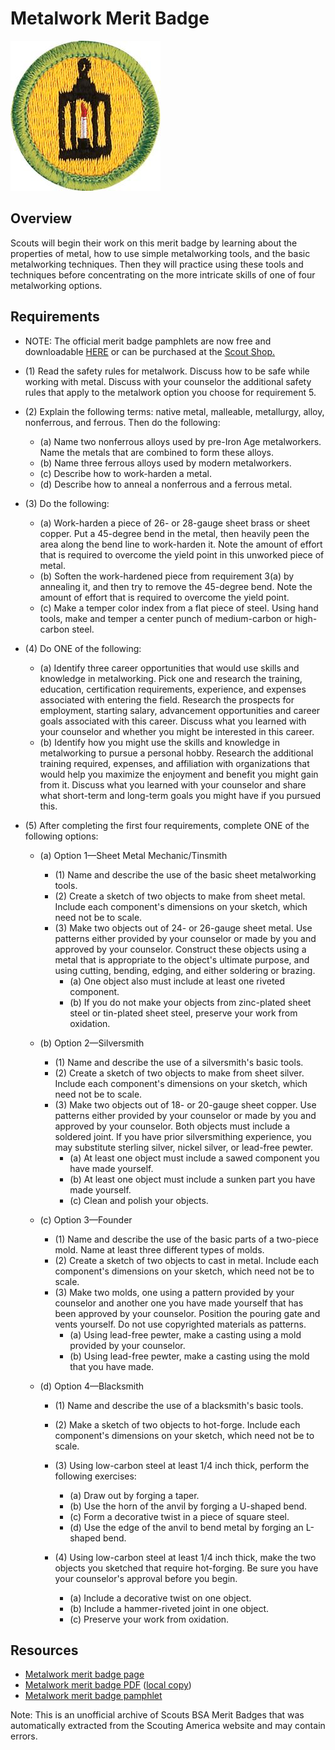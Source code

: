 

# Metalwork Merit Badge

![Metalwork Merit Badge](images/metalwork-merit-badge.jpg)

## Overview



Scouts will begin their work on this merit badge by learning about the properties of metal, how to use simple metalworking tools, and the basic metalworking techniques. Then they will practice using these tools and techniques before concentrating on the more intricate skills of one of four metalworking options.

## Requirements

* NOTE:  The official merit badge pamphlets are now free and downloadable  [HERE](https://filestore.scouting.org/filestore/Merit_Badge_ReqandRes/Pamphlets/Metalwork.pdf) or can be purchased at the [Scout Shop.](https://www.scoutshop.org/)
* (1) Read the safety rules for metalwork.  Discuss how to be safe while working with metal. Discuss with your counselor the additional safety rules that apply to the metalwork option you choose for requirement 5.
* (2) Explain the following terms: native metal, malleable, metallurgy, alloy, nonferrous, and ferrous. Then do the following:
    * (a) Name two nonferrous alloys used by pre-Iron Age metalworkers. Name the metals that are combined to form these alloys.
    * (b) Name three ferrous alloys used by modern metalworkers.
    * (c) Describe how to work-harden a metal.
    * (d) Describe how to anneal a nonferrous and a ferrous metal.


* (3) Do the following:
    * (a) Work-harden a piece of 26- or 28-gauge sheet brass or sheet copper. Put a 45-degree bend in the metal, then heavily peen the area along the bend line to work-harden it. Note the amount of effort that is required to overcome the yield point in this unworked piece of metal.
    * (b) Soften the work-hardened piece from requirement 3(a) by annealing it, and then try to remove the 45-degree bend. Note the amount of effort that is required to overcome the yield point.
    * (c) Make a temper color index from a flat piece of steel. Using hand tools, make and temper a center punch of medium-carbon or high-carbon steel.


* (4) Do ONE of the following:
    * (a) Identify three career opportunities that would use skills and knowledge in metalworking. Pick one and research the training, education, certification requirements, experience, and expenses associated with entering the field. Research the prospects for employment, starting salary, advancement opportunities and career goals associated with this career. Discuss what you learned with your counselor and whether you might be interested in this career.
    * (b) Identify how you might use the skills and knowledge in metalworking to pursue a personal hobby. Research the additional training required, expenses, and affiliation with organizations that would help you maximize the enjoyment and benefit you might gain from it. Discuss what you learned with your counselor and share what short-term and long-term goals you might have if you pursued this.


* (5) After completing the first four requirements, complete ONE of the following options:
    * (a) Option 1—Sheet Metal Mechanic/Tinsmith
        * (1) Name and describe the use of the basic sheet metalworking tools.
        * (2) Create a sketch of two objects to make from sheet metal. Include each component's dimensions on your sketch, which need not be to scale.
        * (3) Make two objects out of 24- or 26-gauge sheet metal. Use patterns either provided by your counselor or made by you and approved by your counselor. Construct these objects using a metal that is appropriate to the object's ultimate purpose, and using cutting, bending, edging, and either soldering or brazing.
            * (a) One object also must include at least one riveted component.
            * (b) If you do not make your objects from zinc-plated sheet steel or tin-plated sheet steel, preserve your work from oxidation.




    * (b) Option 2—Silversmith
        * (1) Name and describe the use of a silversmith's basic tools.
        * (2) Create a sketch of two objects to make from sheet silver. Include each component's dimensions on your sketch, which need not be to scale.
        * (3) Make two objects out of 18- or 20-gauge sheet copper. Use patterns either provided by your counselor or made by you and approved by your counselor. Both objects must include a soldered joint. If you have prior silversmithing experience, you may substitute sterling silver, nickel silver, or lead-free pewter.
            * (a) At least one object must include a sawed component you have made yourself.
            * (b) At least one object must include a sunken part you have made yourself.
            * (c) Clean and polish your objects.




    * (c) Option 3—Founder
        * (1) Name and describe the use of the basic parts of a two-piece mold. Name at least three different types of molds.
        * (2) Create a sketch of two objects to cast in metal. Include each component's dimensions on your sketch, which need not be to scale.
        * (3) Make two molds, one using a pattern provided by your counselor and another one you have made yourself that has been approved by your counselor. Position the pouring gate and vents yourself. Do not use copyrighted materials as patterns.
            * (a) Using lead-free pewter, make a casting using a mold provided by your counselor.
            * (b) Using lead-free pewter, make a casting using the mold that you have made.




    * (d) Option 4—Blacksmith
        * (1) Name and describe the use of a blacksmith's basic tools.
        * (2) Make a sketch of two objects to hot-forge. Include each component's dimensions on your sketch, which need not be to scale.
        * (3) Using low-carbon steel at least 1/4 inch thick, perform the following exercises:
            * (a) Draw out by forging a taper.
            * (b) Use the horn of the anvil by forging a U-shaped bend.
            * (c) Form a decorative twist in a piece of square steel.
            * (d) Use the edge of the anvil to bend metal by forging an L-shaped bend.


        * (4) Using low-carbon steel at least 1/4 inch thick, make the two objects you sketched that require hot-forging. Be sure you have your counselor's approval before you begin.
            * (a) Include a decorative twist on one object.
            * (b) Include a hammer-riveted joint in one object.
            * (c) Preserve your work from oxidation.








## Resources

- [Metalwork merit badge page](https://www.scouting.org/merit-badges/metalwork/)
- [Metalwork merit badge PDF](https://filestore.scouting.org/filestore/Merit_Badge_ReqandRes/Pamphlets/Metalwork.pdf) ([local copy](files/metalwork-merit-badge.pdf))
- [Metalwork merit badge pamphlet](https://www.scoutshop.org/metalwork-merit-badge-pamphlet-655637.html)

Note: This is an unofficial archive of Scouts BSA Merit Badges that was automatically extracted from the Scouting America website and may contain errors.